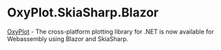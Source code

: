 # OxyPlot.SkiaSharp.Blazor
[OxyPlot](https://github.com/oxyplot/oxyplot) - The cross-platform plotting library for .NET is now available for Webassembly using Blazor and SkiaSharp.
